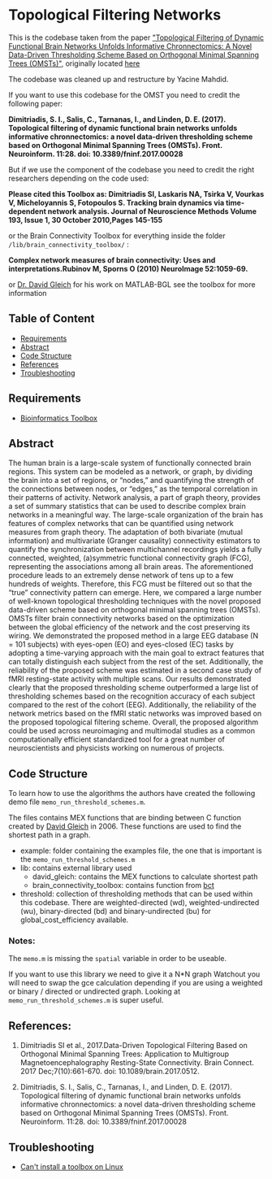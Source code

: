 # Topological Filtering Networks

This is the codebase taken from the paper ["Topological Filtering of Dynamic Functional Brain Networks Unfolds Informative Chronnectomics: A Novel Data-Driven Thresholding Scheme Based on Orthogonal Minimal Spanning Trees (OMSTs)"](https://www.frontiersin.org/articles/10.3389/fninf.2017.00028/full), originally located [here](https://github.com/stdimitr/topological_filtering_networks)

The codebase was cleaned up and restructure by Yacine Mahdid.

If you want to use this codebase for the OMST you need to credit the following paper:

**Dimitriadis, S. I., Salis, C., Tarnanas, I., and Linden, D. E. (2017). Topological filtering of dynamic functional brain networks unfolds informative chronnectomics: a novel data-driven thresholding scheme based on Orthogonal Minimal Spanning Trees (OMSTs). Front. Neuroinform. 11:28. doi: 10.3389/fninf.2017.00028**

But if we use the component of the codebase you need to credit the right researchers depending on the code used:

**Please cited this Toolbox as: Dimitriadis SI, Laskaris NA, Tsirka V, Vourkas V, Micheloyannis S, Fotopoulos S. Tracking brain dynamics via time-dependent network analysis. Journal of Neuroscience Methods Volume 193, Issue 1, 30 October 2010,Pages 145-155**

or the Brain Connectivity Toolbox for everything inside the folder `/lib/brain_connectivity_toolbox/` :

**Complex network measures of brain connectivity: Uses and interpretations.Rubinov M, Sporns O (2010) NeuroImage 52:1059-69.**

or [Dr. David Gleich](https://github.com/dgleich/matlab-bgl) for his work on MATLAB-BGL see the toolbox for more information

## Table of Content
- [Requirements](#requirements)
- [Abstract](#abstract)
- [Code Structure](#code-structure)
- [References](#references)
- [Troubleshooting](#troubleshooting)


## Requirements
- [Bioinformatics Toolbox](https://www.mathworks.com/products/bioinfo.html?s_tid=AO_PR_info) 

## Abstract
The human brain is a large-scale system of functionally connected brain regions. This system can be modeled as a network, or graph, by dividing the brain into a set of regions, or “nodes,” and quantifying the strength of the connections between nodes, or “edges,” as the temporal correlation in their patterns of activity. Network analysis, a part of graph theory, provides a set of summary statistics that can be used to describe complex brain networks in a meaningful way. The large-scale organization of the brain has features of complex networks that can be quantified using network measures from graph theory. The adaptation of both bivariate (mutual information) and multivariate (Granger causality) connectivity estimators to quantify the synchronization between multichannel recordings yields a fully connected, weighted, (a)symmetric functional connectivity graph (FCG), representing the associations among all brain areas. The aforementioned procedure leads to an extremely dense network of tens up to a few hundreds of weights. Therefore, this FCG must be filtered out so that the “true” connectivity pattern can emerge. Here, we compared a large number of well-known topological thresholding techniques with the novel proposed data-driven scheme based on orthogonal minimal spanning trees (OMSTs). OMSTs filter brain connectivity networks based on the optimization between the global efficiency of the network and the cost preserving its wiring. We demonstrated the proposed method in a large EEG database (N = 101 subjects) with eyes-open (EO) and eyes-closed (EC) tasks by adopting a time-varying approach with the main goal to extract features that can totally distinguish each subject from the rest of the set. Additionally, the reliability of the proposed scheme was estimated in a second case study of fMRI resting-state activity with multiple scans. Our results demonstrated clearly that the proposed thresholding scheme outperformed a large list of thresholding schemes based on the recognition accuracy of each subject compared to the rest of the cohort (EEG). Additionally, the reliability of the network metrics based on the fMRI static networks was improved based on the proposed topological filtering scheme. Overall, the proposed algorithm could be used across neuroimaging and multimodal studies as a common computationally efficient standardized tool for a great number of neuroscientists and physicists working on numerous of projects.

## Code Structure

To learn how to use the algorithms the authors have created the following demo file `memo_run_threshold_schemes.m`.

The files contains MEX functions that are binding between C function created by [David Gleich](https://www.cs.purdue.edu/homes/dgleich/) in 2006. These functions are used to find the shortest path in a graph.

- example: folder containing the examples file, the one that is important is the `memo_run_threshold_schemes.m`
- lib: contains external library used
    - david_gleich: contains the MEX functions to calculate shortest path
    - brain_connectivity_toolbox: contains function from [bct](https://sites.google.com/site/bctnet/)
- threshold: collection of thresholding methods that can be used within this codebase. There are weighted-directed (wd), weighted-undirected (wu), binary-directed (bd) and binary-undirected (bu) for global_cost_efficiency available.

### Notes:
The `memo.m` is missing the `spatial` variable in order to be useable.

If you want to use this library we need to give it a N*N graph
Watchout you will need to swap the gce calculation depending if 
you are using a weighted or binary / directed or undirected graph. Looking at `memo_run_threshold_schemes.m` is super useful.

## References:

1. Dimitriadis SI et al., 2017.Data-Driven Topological Filtering Based on Orthogonal Minimal Spanning Trees: Application to Multigroup Magnetoencephalography Resting-State Connectivity.
Brain Connect. 2017 Dec;7(10):661-670. doi: 10.1089/brain.2017.0512.


2. Dimitriadis, S. I., Salis, C., Tarnanas, I., and Linden, D. E. (2017). Topological filtering of dynamic functional brain networks unfolds informative chronnectomics: a novel data-driven thresholding scheme based on Orthogonal Minimal Spanning Trees (OMSTs). Front. Neuroinform. 11:28. doi: 10.3389/fninf.2017.00028

## Troubleshooting
- [Can't install a toolbox on Linux](https://www.mathworks.com/matlabcentral/answers/334889-can-t-install-any-toolboxes-because-can-t-write-to-usr-local-matlab-r2017)